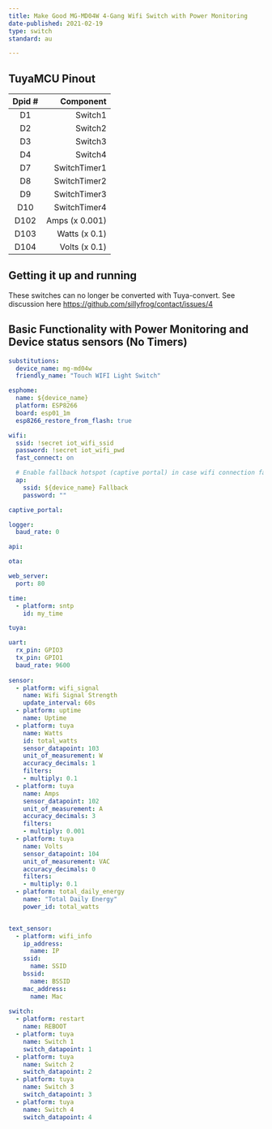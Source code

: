 ```yaml
---
title: Make Good MG-MD04W 4-Gang Wifi Switch with Power Monitoring
date-published: 2021-02-19
type: switch
standard: au

---
```


## TuyaMCU Pinout

| Dpid # | Component |
|:------:|----------:|
| D1 | Switch1 |
| D2 | Switch2 |
| D3 | Switch3 |
| D4 | Switch4 |
| D7 | SwitchTimer1 |
| D8 | SwitchTimer2 |
| D9 | SwitchTimer3 |
| D10 | SwitchTimer4 |
| D102 | Amps (x 0.001) |
| D103 | Watts (x 0.1) |
| D104 | Volts (x 0.1) |

## Getting it up and running

These switches can no longer be converted with Tuya-convert. See discussion here https://github.com/sillyfrog/contact/issues/4

## Basic Functionality with Power Monitoring and Device status sensors (No Timers)

```yaml
substitutions:
  device_name: mg-md04w
  friendly_name: "Touch WIFI Light Switch"

esphome:
  name: ${device_name}
  platform: ESP8266
  board: esp01_1m
  esp8266_restore_from_flash: true

wifi:
  ssid: !secret iot_wifi_ssid
  password: !secret iot_wifi_pwd
  fast_connect: on

  # Enable fallback hotspot (captive portal) in case wifi connection fails
  ap:
    ssid: ${device_name} Fallback
    password: ""

captive_portal:

logger:
  baud_rate: 0

api:

ota:

web_server:
  port: 80

time:
  - platform: sntp
    id: my_time

tuya:

uart:
  rx_pin: GPIO3
  tx_pin: GPIO1
  baud_rate: 9600
  
sensor:
  - platform: wifi_signal
    name: Wifi Signal Strength
    update_interval: 60s
  - platform: uptime
    name: Uptime
  - platform: tuya
    name: Watts
    id: total_watts
    sensor_datapoint: 103
    unit_of_measurement: W
    accuracy_decimals: 1
    filters:
    - multiply: 0.1
  - platform: tuya
    name: Amps
    sensor_datapoint: 102
    unit_of_measurement: A
    accuracy_decimals: 3
    filters:
    - multiply: 0.001
  - platform: tuya
    name: Volts
    sensor_datapoint: 104
    unit_of_measurement: VAC
    accuracy_decimals: 0
    filters:
    - multiply: 0.1
  - platform: total_daily_energy
    name: "Total Daily Energy"
    power_id: total_watts


text_sensor:
  - platform: wifi_info
    ip_address:
      name: IP
    ssid:
      name: SSID
    bssid:
      name: BSSID
    mac_address:
      name: Mac
    
switch:
  - platform: restart
    name: REBOOT
  - platform: tuya
    name: Switch 1
    switch_datapoint: 1
  - platform: tuya
    name: Switch 2
    switch_datapoint: 2
  - platform: tuya
    name: Switch 3
    switch_datapoint: 3
  - platform: tuya
    name: Switch 4
    switch_datapoint: 4
    
```
